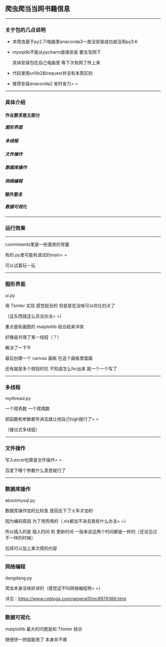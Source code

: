 ## 爬虫爬当当网书籍信息

---

### 关于包的几点说明

- 本爬虫基于py2.7(电脑里anaconda3一直没安装成功就没用py3.6

- mysqldb不能从pycharm直接安装 要去官网下

    具体安装包在自己电脑里 等下次有网了传上来

- 代码里用urllib2和request并没有本质区别

- 推荐安装anaconda2 省时省力= =

---

### 具体介绍

#### 作业要求是五部分

#####  图形界面

#####  多线程

#####  文件操作

#####  数据库操作

#####  网络编程

#### 额外要求

#####  数据可视化

---

### 运行效果



---

commments里是一些蛋疼的常量

有的.py里可能有调试的main= =

可以试着玩一玩

---
### 图形界面

ui.py

用 Tkinter 实现 感觉挺丑的 但是是在没啥可以优化的点了

（这东西就这么丑没办法= =）

重点是和画图的 matplotlib 结合起来冲突

好像是共用了某一线程（？）

解决了一下午

最后创建一个 canvas 画板 在这个画板里面画

还有就是多个按钮的坑 不知道怎么for出来 就一个一个写了

---

### 多线程 

mythread.py

一个爬奇数 一个爬偶数

把函数和参数都传进去就让他自己high就行了= =

（傻瓜式多线程）

---

### 文件操作

写入excel也算是文件操作= =

百度下哪个参数什么意思就行了

---

### 数据库操作

aboutmysql.py

数据库操作加的比较急 是回去下了火车才加的

因为编码原因 为了用而用的（.xls都加不进去我有什么办法= =）

所以插入的是 插入时间 和 更新时间 一般来说这两个时间都是一样的（还没见过不一样的时候）

后续可以加上某次爬的内容

---

### 网络编程

dangdang.py

爬虫本身没啥好讲的（感觉这不叫网络编程啊= =）

详见：https://www.cnblogs.com/general10/p/8979389.html

---

### 数据可视化

matplotlib 最大的问题是和 Thinter 结合

随便拼一拼就能用了 本身并不难

